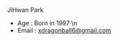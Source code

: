 JiHwan Park
- Age : Born in 1997 \n  
- Email : xdragonball6@gmail.com

<!---
xdragonball6/xdragonball6 is a ✨ special ✨ repository because its `README.md` (this file) appears on your GitHub profile.
You can click the Preview link to take a look at your changes.
--->
